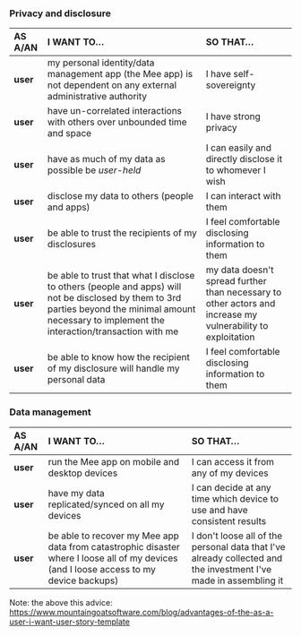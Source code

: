 ### Privacy and disclosure

| AS A/AN  | I WANT TO…                                                   | SO THAT…                                                     |
| :------- | :----------------------------------------------------------- | :----------------------------------------------------------- |
| **user** | my personal identity/data management app (the Mee app) is not dependent on any external administrative authority | I have self-sovereignty                                      |
| **user** | have un-correlated interactions with others over unbounded time and space | I have strong privacy                                        |
| **user** | have as much of my data as possible be *user-held*           | I can easily and directly disclose it to whomever I wish     |
| **user** | disclose my data to others (people and apps)                 | I can interact with them                                     |
| **user** | be able to trust the recipients of my disclosures            | I feel comfortable disclosing information to them            |
| **user** | be able to trust that what I disclose to others (people and apps) will not be disclosed by them to 3rd parties beyond the minimal amount necessary to implement the interaction/transaction with me | my data doesn't spread further than necessary to other actors and increase my vulnerability to exploitation |
| **user** | be able to know how the recipient of my disclosure will handle my personal data | I feel comfortable disclosing information to them            |

### Data management 

| AS A/AN  | I WANT TO…                                                   | SO THAT…                                                     |
| :------- | :----------------------------------------------------------- | :----------------------------------------------------------- |
| **user** | run the Mee app on mobile and desktop devices                | I can access it from any of my devices                       |
| **user** | have my data replicated/synced on all my devices             | I can decide at any time which device to use and have consistent results |
| **user** | be able to recover my Mee app data from catastrophic disaster where I loose all of my devices (and I loose access to my device backups) | I don't loose all of the personal data that I've already collected and the investment I've made in assembling it |

Note: the above this advice: https://www.mountaingoatsoftware.com/blog/advantages-of-the-as-a-user-i-want-user-story-template  

